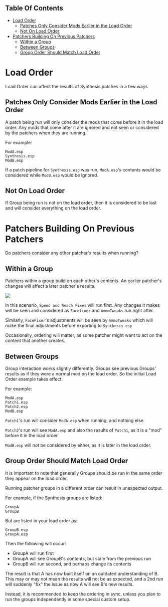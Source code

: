 <!-- START doctoc generated TOC please keep comment here to allow auto update -->
<!-- DON'T EDIT THIS SECTION, INSTEAD RE-RUN doctoc TO UPDATE -->
## Table Of Contents

- [Load Order](#load-order)
  - [Patches Only Consider Mods Earlier in the Load Order](#patches-only-consider-mods-earlier-in-the-load-order)
  - [Not On Load Order](#not-on-load-order)
- [Patchers Building On Previous Patchers](#patchers-building-on-previous-patchers)
  - [Within a Group](#within-a-group)
  - [Between Groups](#between-groups)
  - [Group Order Should Match Load Order](#group-order-should-match-load-order)

<!-- END doctoc generated TOC please keep comment here to allow auto update -->

# Load Order
Load Order can affect the results of Synthesis patches in a few ways

## Patches Only Consider Mods Earlier in the Load Order
A patch being run will only consider the mods that come before it in the load order.  Any mods that come after it are ignored and not seen or considered by the patchers when they are running.

For example:
```
ModA.esp
Synthesis.esp
ModB.esp
```

If a patch pipeline for `Synthesis.esp` was run, `ModA.esp`'s contents would be considered while `ModB.esp` would be ignored.

## Not On Load Order
If Group being run is not on the load order, then it is considered to be last and will consider everything on the load order.

# Patchers Building On Previous Patchers
Do patchers consider any other patcher's results when running?  
## Within a Group
Patchers within a group build on each other's contents.  An earlier patcher's changes will affect a later patcher's results.

![](https://i.imgur.com/KMIAVeI.png)

In this scenario, `Speed and Reach Fixes` will run first.  Any changes it makes will be seen and considered as `Facefixer` and `AmmoTweaks` run right after.

Similarly, `FaceFixer`'s adjustments will be seen by `AmmoTweaks` which will make the final adjustments before exporting to `Synthesis.esp`

Occasionally, ordering will matter, as some patcher might want to act on the content that another creates. 

## Between Groups
Group interaction works slightly differently.  Groups see previous Groups' results as if they were a normal mod on the load order.  So the initial Load Order example takes effect.

For example:
```
ModA.esp
Patch1.esp
Patch2.esp
ModB.esp
```

`Patch1`'s run will consider `ModA.esp` when running, and nothing else.

`Patch2`'s run will see `ModA.esp` and also the results of `Patch1`, as it is a "mod" before it in the load order.

`ModB.esp` will not be considered by either, as it is later in the load order.

## Group Order Should Match Load Order
It is important to note that generally Groups should be run in the same order they appear on the load order. 

Running patcher groups in a different order can result in unexpected output.  

For example, if the Synthesis groups are listed:
```
GroupA
GroupB
```
But are listed in your load order as:
```
GroupB.esp
GroupA.esp
```
Then the following will occur:
- GroupA will run first
- GroupA will see GroupB's contents, but stale from the previous run
- GroupB will run second, and perhaps change its contents

The result is that A has now built itself on an outdated understanding of B.  This may or may not mean the results will not be as expected, and a 2nd run will suddenly "fix" the issue as now A will see B's new results.

Instead, it is recommended to keep the ordering in sync, unless you plan to run the groups independently in some special custom setup.